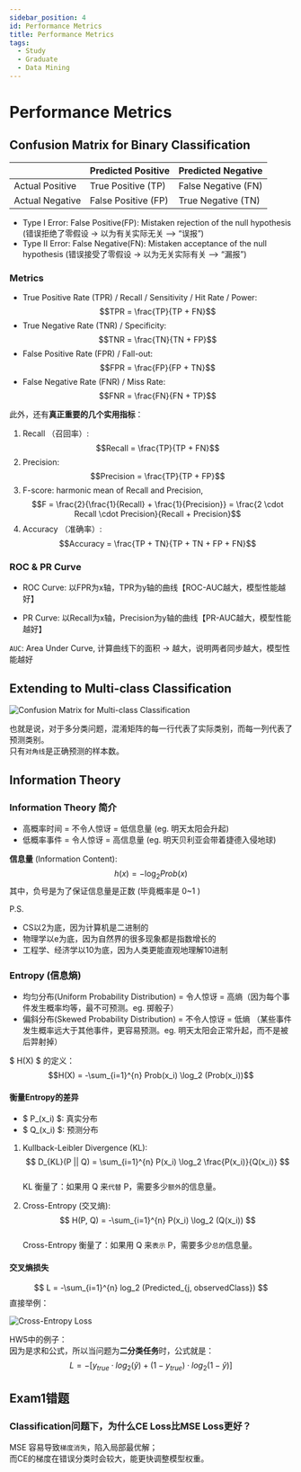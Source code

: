 ```yaml
---
sidebar_position: 4
id: Performance Metrics
title: Performance Metrics
tags:
  - Study
  - Graduate
  - Data Mining
---
```


# Performance Metrics

## Confusion Matrix for Binary Classification

|                | Predicted Positive | Predicted Negative |
|----------------|-------------------|-------------------|
| Actual Positive | True Positive (TP) | False Negative (FN) |
| Actual Negative | False Positive (FP) | True Negative (TN) |

- Type I Error: False Positive(FP): Mistaken rejection of the null hypothesis (错误拒绝了零假设 -> 以为有关实际无关 --> “误报”)
- Type II Error: False Negative(FN): Mistaken acceptance of the null hypothesis (错误接受了零假设 -> 以为无关实际有关 --> “漏报”)

### Metrics

- True Positive Rate (TPR) / Recall / Sensitivity / Hit Rate / Power: $$TPR = \frac{TP}{TP + FN}$$
- True Negative Rate (TNR) / Specificity: $$TNR = \frac{TN}{TN + FP}$$
- False Positive Rate (FPR) / Fall-out: $$FPR = \frac{FP}{FP + TN}$$
- False Negative Rate (FNR) / Miss Rate: $$FNR = \frac{FN}{FN + TP}$$

此外，还有**真正重要的几个实用指标**：
1. Recall （召回率）: $$Recall = \frac{TP}{TP + FN}$$
2. Precision: $$Precision = \frac{TP}{TP + FP}$$
3. F-score: harmonic mean of Recall and Precision, $$F = \frac{2}{\frac{1}{Recall} + \frac{1}{Precision}} = \frac{2 \cdot Recall \cdot Precision}{Recall + Precision}$$
4. Accuracy （准确率）: $$Accuracy = \frac{TP + TN}{TP + TN + FP + FN}$$

### ROC & PR Curve

- ROC Curve: 以FPR为x轴，TPR为y轴的曲线【ROC-AUC越大，模型性能越好】

- PR Curve: 以Recall为x轴，Precision为y轴的曲线【PR-AUC越大，模型性能越好】

`AUC`: Area Under Curve, 计算曲线下的面积 -> 越大，说明两者同步越大，模型性能越好

## Extending to Multi-class Classification

![Confusion Matrix for Multi-class Classification](https://jcqn.oss-cn-beijing.aliyuncs.com/img_blog/514DM_4.png)

也就是说，对于多分类问题，混淆矩阵的每一行代表了实际类别，而每一列代表了预测类别。  
只有`对角线`是正确预测的样本数。

## Information Theory

### Information Theory 简介

- 高概率时间 = 不令人惊讶 = 低信息量 (eg. 明天太阳会升起)
- 低概率事件 = 令人惊讶 = 高信息量 (eg. 明天贝利亚会带着捷德入侵地球)

**信息量** (Information Content): $$h(x) = -\log_2 Prob(x)$$
其中，负号是为了保证信息量是正数 (毕竟概率是 0~1 )

P.S.  
- CS以2为底，因为计算机是二进制的
- 物理学以e为底，因为自然界的很多现象都是指数增长的
- 工程学、经济学以10为底，因为人类更能直观地理解10进制

### Entropy (信息熵)

- 均匀分布(Uniform Probability Distribution) = 令人惊讶 = 高熵（因为每个事件发生概率均等，最不可预测。eg. 掷骰子）
- 偏斜分布(Skewed Probability Distribution) = 不令人惊讶 = 低熵 （某些事件发生概率远大于其他事件，更容易预测。eg. 明天太阳会正常升起，而不是被后羿射掉）

$ H(X) $ 的定义：
$$H(X) = -\sum_{i=1}^{n} Prob(x_i) \log_2 (Prob(x_i))$$

#### 衡量Entropy的差异

- $ P_(x_i) $: 真实分布
- $ Q_(x_i) $: 预测分布

1. Kullback-Leibler Divergence (KL): $$ D_{KL}(P || Q) = \sum_{i=1}^{n} P(x_i) \log_2 \frac{P(x_i)}{Q(x_i)} $$  
KL 衡量了：如果用 Q 来`代替` P，需要多少`额外`的信息量。

2. Cross-Entropy (交叉熵): $$ H(P, Q) = -\sum_{i=1}^{n} P(x_i) \log_2 (Q(x_i)) $$  
Cross-Entropy 衡量了：如果用 Q 来`表示` P，需要多少`总的`信息量。

#### 交叉熵损失

$$
L = -\sum_{i=1}^{n} log_2 (Predicted_{j, observedClass})
$$
直接举例：

![Cross-Entropy Loss](https://jcqn.oss-cn-beijing.aliyuncs.com/img_blog/514DM_5.png)

HW5中的例子：  
因为是求和公式，所以当问题为**二分类任务**时，公式就是：
$$
L = -[y_{true} \cdot log_2(\hat{y}) + (1-y_{true}) \cdot log_2(1-\hat{y})]
$$

## Exam1错题

### Classification问题下，为什么CE Loss比MSE Loss更好？

MSE 容易导致`梯度消失`，陷入局部最优解；  
而CE的梯度在错误分类时会较大，能更快调整模型权重。